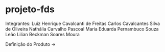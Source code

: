 # projeto-fds

Integrantes: 
Luiz Henrique Cavalcanti de Freitas
Carlos Cavalcantes Silva de Oliveira
Nathália Carvalho Pascoal
Maria Eduarda Pernambuco Souza Leão
Lilian Beckman Soares Moura

Definição do Produto ->
